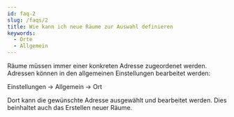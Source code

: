 ```yaml
---
id: faq-2
slug: /faqs/2
title: Wie kann ich neue Räume zur Auswahl definieren
keywords:
  - Orte
  - Allgemein
---
```


Räume müssen immer einer konkreten Adresse zugeordenet werden. Adressen können in den allgemeinen Einstellungen bearbeitet werden:

Einstellungen -> Allgemein -> Ort

Dort kann die gewünschte Adresse ausgewählt und bearbeitet werden. Dies beinhaltet auch das Erstellen neuer Räume.
